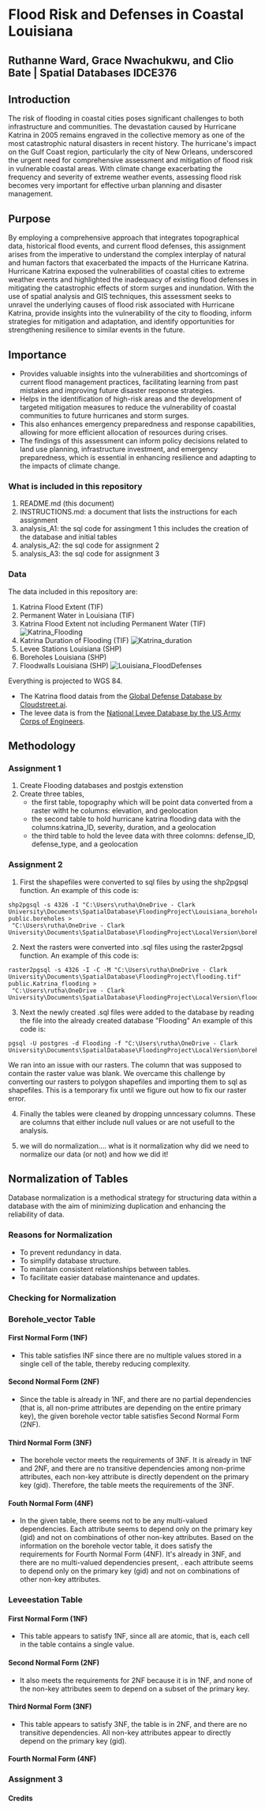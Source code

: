 
# Flood Risk and Defenses in Coastal Louisiana

## Ruthanne Ward, Grace Nwachukwu, and Clio Bate | Spatial Databases IDCE376

## Introduction

The risk of flooding in coastal cities poses significant challenges to both infrastructure and communities. The devastation caused by Hurricane Katrina in 2005 remains engraved in the collective memory as one of the most catastrophic natural disasters in recent history. The hurricane's impact on the Gulf Coast region, particularly the city of New Orleans, underscored the urgent need for comprehensive assessment and mitigation of flood risk in vulnerable coastal areas. With climate change exacerbating the frequency and severity of extreme weather events, assessing flood risk becomes very important for effective urban planning and disaster management.

## Purpose

By employing a comprehensive approach that integrates topographical data, historical flood events, and current flood defenses, this assignment arises from the imperative to understand the complex interplay of natural and human factors that exacerbated the impacts of the Hurricane Katrina. Hurricane Katrina exposed the vulnerabilities of coastal cities to extreme weather events and highlighted the inadequacy of existing flood defenses in mitigating the catastrophic effects of storm surges and inundation. With the use of spatial analysis and GIS techniques, this assessment seeks to unravel the underlying causes of flood risk associated with Hurricane Katrina, provide insights into the vulnerability of the city to flooding, inform strategies for mitigation and adaptation, and identify opportunities for strengthening resilience to similar events in the future.

## Importance

- Provides valuable insights into the vulnerabilities and shortcomings of current flood management practices, facilitating learning from past mistakes and improving future disaster response strategies.
- Helps in the identification of high-risk areas and the development of targeted mitigation measures to reduce the vulnerability of coastal communities to future hurricanes and storm surges.
- This also enhances emergency preparedness and response capabilities, allowing for more efficient allocation of resources during crises.
- The findings of this assessment can inform policy decisions related to land use planning, infrastructure investment, and emergency preparedness, which is essential in enhancing resilience and adapting to the impacts of climate change.

### What is included in this repository

1. README.md (this document)
1. INSTRUCTIONS.md: a document that lists the instructions for each assignment
1. analysis_A1: the sql code for assingment 1 this includes the creation of the database and initial tables
1. analysis_A2: the sql code for assignment 2
1. analysis_A3: the sql code for assignment 3

### Data

The data included in this repository are:  

1. Katrina Flood Extent (TIF)
1. Permanent Water in Louisiana (TIF)
1. Katrina Flood Extent not including Permanent Water (TIF)
![Katrina_Flooding](https://github.com/cvbate/DatabasesFlooding/assets/98286245/2c165e1f-4a4b-4d82-aae2-d6afae18b606)
1. Katrina Duration of Flooding (TIF)
![Katrina_duration](https://github.com/cvbate/DatabasesFlooding/assets/98286245/0cce2eac-4aa7-4e82-9397-51fe2e345ecd)
1. Levee Stations Louisiana (SHP)
1. Boreholes Louisiana (SHP)
1. Floodwalls Louisiana (SHP)
![Louisiana_FloodDefenses](https://github.com/cvbate/DatabasesFlooding/assets/98286245/7e022b3f-c10f-42fe-a340-a5b2a755f079)

Everything is projected to WGS 84.

- The Katrina flood datais from the [Global Defense Database by Cloudstreet.ai](https://global-flood-database.cloudtostreet.ai/).
- The levee data is from the [National Levee Database by the US Army Corps of Engineers](https://nld.usace.army.mil/).

## Methodology

### Assignment 1

1. Create Flooding databases and postgis extenstion
1. Create three tables,
    - the first table, topography which will be point data converted from a raster witht he columns: elevation, and geolocation
    - the second table to hold hurricane katrina flooding data with the columns:katrina_ID, severity, duration, and a geolocation
    - the third table to hold the levee data with three colomns: defense_ID, defense_type, and a geolocation

### Assignment 2

1.  First the shapefiles were converted to sql files by using the shp2pgsql function. An example of this code is:

```
shp2pgsql -s 4326 -I "C:\Users\rutha\OneDrive - Clark University\Documents\SpatialDatabase\FloodingProject\Louisiana_boreholes.shp" public.boreholes >
 "C:\Users\rutha\OneDrive - Clark University\Documents\SpatialDatabase\FloodingProject\LocalVersion\boreholes.sql"
```

2. Next the rasters were converted into .sql files using the raster2pgsql function. An example of this code is:

```
raster2pgsql -s 4326 -I -C -M "C:\Users\rutha\OneDrive - Clark University\Documents\SpatialDatabase\FloodingProject\flooding.tif" public.Katrina_flooding >
 "C:\Users\rutha\OneDrive - Clark University\Documents\SpatialDatabase\FloodingProject\LocalVersion\flooding.sql"
```

3. Next the newly created .sql files were added to the database by reading the file into the already created database "Flooding" An example of this code is:

```
pgsql -U postgres -d Flooding -f "C:\Users\rutha\OneDrive - Clark University\Documents\SpatialDatabase\FloodingProject\LocalVersion\boreholes.sql"
```

We ran into an issue with our rasters. The column that was supposed to contain the raster value was blank. We overcame this challenge by converting our rasters to polygon 
shapefiles and importing them to sql as shapefiles. This is a temporary fix until we figure out how to fix our raster error. 

4. Finally the tables were cleaned by dropping unncessary columns. These are columns that either include null values or are not usefull to the analysis. 


5. we will do normalization.... what is it normalization why did we need to normalize our data (or not) and how we did it!

## Normalization of Tables
Database normalization is a methodical strategy for structuring data within a database with the aim of minimizing duplication and enhancing the reliability of data.

### Reasons for Normalization
- To prevent redundancy in data.
- To simplify database structure.
- To maintain consistent relationships between tables.
- To facilitate easier database maintenance and updates.

### Checking for Normalization

### Borehole_vector Table
#### First Normal Form (1NF)
- This table satisfies INF since there are no multiple values stored in a single cell of the table, thereby reducing complexity.

#### Second Normal Form (2NF)
- Since the table is already in 1NF, and there are no partial dependencies (that is, all non-prime attributes are depending on the entire primary key), the given borehole vector table satisfies Second Normal Form (2NF).

#### Third Normal Form (3NF)
- The borehole vector meets the requirements of 3NF. It is already in 1NF and 2NF, and there are no transitive dependencies among non-prime attributes, each non-key attribute is directly dependent on the primary key (gid). Therefore, the table meets the requirements of the 3NF.

####  Fouth Normal Form (4NF)
- In the given table, there seems not to be any multi-valued dependencies. Each attribute seems to depend only on the primary key (gid) and not on combinations of other non-key attributes.
Based on the information on the borehole vector table, it does satisfy the requirements for Fourth Normal Form (4NF). It's already in 3NF, and there are no multi-valued dependencies present, . each attribute seems to depend only on the primary key (gid) and not on combinations of other non-key attributes.

### Leveestation Table
#### First Normal Form (1NF)
- This table appears to satisfy 1NF, since all are atomic, that is, each cell in the table contains a single value.

#### Second Normal Form (2NF)
- It also meets the requirements for 2NF because it is in 1NF, and none of the non-key attributes seem to depend on a subset of the primary key.

#### Third Normal Form (3NF)
- This table appears to satisfy 3NF, the table is in 2NF, and there are no transitive dependencies. All non-key attributes appear to directly depend on the primary key (gid).

#### Fourth Normal Form (4NF)







### Assignment 3

#### Credits
